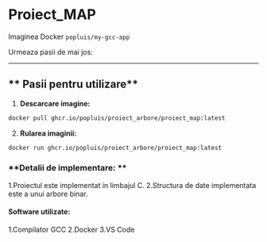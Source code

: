 # **Proiect_MAP**

Imaginea Docker `popluis/my-gcc-app` 

Urmeaza pasii de mai jos:

---
## ** Pasii pentru utilizare**

1. **Descarcare imagine:**
```bash
docker pull ghcr.io/popluis/proiect_arbore/proiect_map:latest
```

2. **Rularea imaginii:**
```bash
docker run ghcr.io/popluis/proiect_arbore/proiect_map:latest
```

### **Detalii de implementare: **
1.Proiectul este implementat in limbajul C.
2.Structura de date implementata este a unui arbore binar.


#### **Software utilizate:**
1.Compilator GCC
2.Docker
3.VS Code

